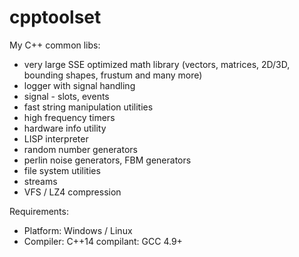 cpptoolset
==========

My C++ common libs:
- very large SSE optimized math library (vectors, matrices, 2D/3D, bounding shapes, frustum and many more)
- logger with signal handling
- signal - slots, events
- fast string manipulation utilities
- high frequency timers
- hardware info utility
- LISP interpreter
- random number generators
- perlin noise generators, FBM generators
- file system utilities
- streams
- VFS / LZ4 compression

Requirements:
- Platform: Windows / Linux
- Compiler: C++14 compilant: GCC 4.9+
